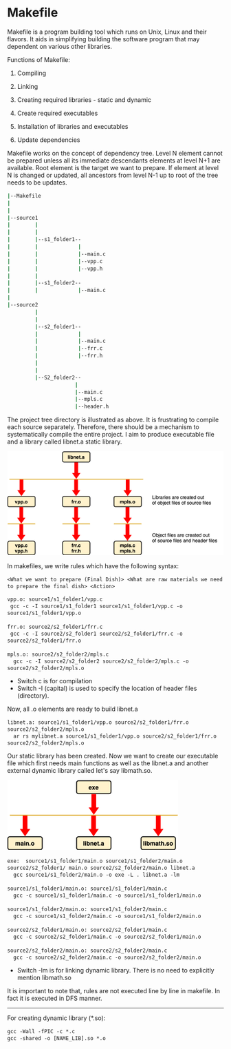 # Makefile

Makefile is a program building tool which runs on Unix, Linux and their flavors. It aids in simplifying building the software program that may dependent on various other libraries.

Functions of Makefile:

1. Compiling

2. Linking

3. Creating required libraries - static and dynamic

4. Create required executables

5. Installation of libraries and executables

6. Update dependencies

Makefile works on the concept of dependency tree. Level N element cannot be prepared unless all its immediate descendants elements at level N+1 are available. Root element is the target we want to prepare. If element at level N is changed or updated, all ancestors from level N-1 up to root of the tree needs to be updates.

```bash
|--Makefile
|
|
|--source1
|        |
|        |
|        |--s1_folder1--
|        |             |
|        |             |--main.c
|        |             |--vpp.c
|        |             |--vpp.h
|        |
|        |--s1_folder2--
|        |             |--main.c
|        
|--source2
         |
         |
         |--s2_folder1--
         |             |
         |             |--main.c
         |             |--frr.c
         |             |--frr.h
         |
         |
         |--S2_folder2--
                      |
                      |--main.c
                      |--mpls.c
                      |--header.h

```
The project tree directory is illustrated as above. It is frustrating to compile each source separately. Therefore, there should be a mechanism to systematically compile the entire project. I aim to produce executable file and a library called libnet.a static library.

![picture](data/staticlib.png)

In makefiles, we write rules which have the following syntax:

```
<What we want to prepare (Final Dish)> <What are raw materials we need to prepare the final dish> <Action>
```

```
vpp.o: source1/s1_folder1/vpp.c
 gcc -c -I source1/s1_folder1 source1/s1_folder1/vpp.c -o source1/s1_folder1/vpp.o

frr.o: source2/s2_folder1/frr.c
 gcc -c -I source2/s2_folder1 source2/s2_folder1/frr.c -o source2/s2_folder1/frr.o

mpls.o: source2/s2_folder2/mpls.c
  gcc -c -I source2/s2_folder2 source2/s2_folder2/mpls.c -o source2/s2_folder2/mpls.o
```
* Switch c is for compilation
* Switch -I (capital) is used to specify the location of header files (directory).

Now, all .o elements are ready to build libnet.a
```
libnet.a: source1/s1_folder1/vpp.o source2/s2_folder1/frr.o source2/s2_folder2/mpls.o
  ar rs mylibnet.a source1/s1_folder1/vpp.o source2/s2_folder1/frr.o source2/s2_folder2/mpls.o
```

Our static library has been created. Now we want to create our executable file which first needs main functions as well as the libnet.a and another external dynamic library called let's say libmath.so.

![picture](data/executable.png)

```
exe:  source1/s1_folder1/main.o source1/s1_folder2/main.o source2/s2_folder1/ main.o source2/s2_folder2/main.o libnet.a
  gcc source1/s1_folder2/main.o -o exe -L . libnet.a -lm

source1/s1_folder1/main.o: source1/s1_folder1/main.c
  gcc -c source1/s1_folder1/main.c -o source1/s1_folder1/main.o

source1/s1_folder2/main.o: source1/s1_folder2/main.c
  gcc -c source1/s1_folder2/main.c -o source1/s1_folder2/main.o

source2/s2_folder1/main.o: source2/s2_folder1/main.c
  gcc -c source2/s2_folder1/main.c -o source2/s2_folder1/main.o

source2/s2_folder2/main.o: source2/s2_folder2/main.c
  gcc -c source2/s2_folder2/main.c -o source2/s2_folder2/main.o
```
* Switch -lm is for linking dynamic library. There is no need to explicitly mention libmath.so

It is important to note that, rules are not executed line by line in makefile. In fact it is executed in DFS manner.

---

For creating dynamic library (*.so):
```
gcc -Wall -fPIC -c *.c
gcc -shared -o [NAME_LIB].so *.o
```
